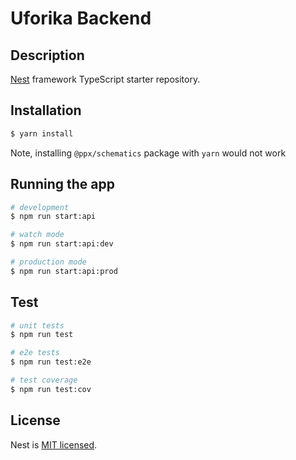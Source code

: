 # Uforika Backend

## Description

[Nest](https://github.com/nestjs/nest) framework TypeScript starter repository.

## Installation

```bash
$ yarn install
```

Note, installing `@ppx/schematics` package with `yarn` would not work

## Running the app

```bash
# development
$ npm run start:api

# watch mode
$ npm run start:api:dev

# production mode
$ npm run start:api:prod
```

## Test

```bash
# unit tests
$ npm run test

# e2e tests
$ npm run test:e2e

# test coverage
$ npm run test:cov
```

## License

Nest is [MIT licensed](LICENSE).
